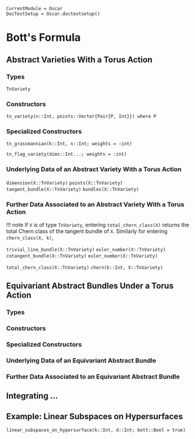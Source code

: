 ```@meta
CurrentModule = Oscar
DocTestSetup = Oscar.doctestsetup()
```

# Bott's Formula

## Abstract Varieties With a Torus Action

### Types

`TnVariety`

### Constructors

```@docs
tn_variety(n::Int, points::Vector{Pair{P, Int}}) where P
```

### Specialized Constructors

```@docs
tn_grassmannian(k::Int, n::Int; weights = :int)
```

```@docs
tn_flag_variety(dims::Int...; weights = :int)
```

### Underlying Data of an Abstract Variety With a Torus Action

`dimension(X::TnVariety)`
`points(X::TnVariety)`
`tangent_bundle(X::TnVariety)`
`bundles(X::TnVariety)`

### Further Data Associated to an Abstract Variety With a Torus Action

!!! note
    If `X` is of type `TnVariety`, entering `total_chern_class(X)` returns the total Chern class of the tangent bundle of `X`.
    Similarly for entering `chern_class(X, k)`,
	
`trivial_line_bundle(X::TnVariety)`
`euler_number(X::TnVariety)`
`cotangent_bundle(X::TnVariety)`
`euler_number(X::TnVariety)`

`total_chern_class(X::TnVariety)`
`chern(k::Int, X::TnVariety)`

## Equivariant Abstract Bundles Under a Torus Action

### Types

### Constructors

### Specialized Constructors

### Underlying Data of an Equivariant Abstract Bundle

### Further Data Associated to an Equivariant Abstract Bundle

## Integrating ...



## Example: Linear Subspaces on Hypersurfaces

```@docs
linear_subspaces_on_hypersurface(k::Int, d::Int; bott::Bool = true)
```
